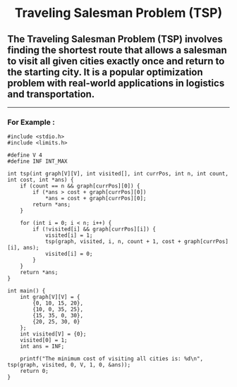 # <div align="Center">Traveling Salesman Problem (TSP)</div>
## The Traveling Salesman Problem (TSP) involves finding the shortest route that allows a salesman to visit all given cities exactly once and return to the starting city. It is a popular optimization problem with real-world applications in logistics and transportation.
<hr>

### For Example :

```
#include <stdio.h>
#include <limits.h>

#define V 4
#define INF INT_MAX

int tsp(int graph[V][V], int visited[], int currPos, int n, int count, int cost, int *ans) {
    if (count == n && graph[currPos][0]) {
        if (*ans > cost + graph[currPos][0])
            *ans = cost + graph[currPos][0];
        return *ans;
    }

    for (int i = 0; i < n; i++) {
        if (!visited[i] && graph[currPos][i]) {
            visited[i] = 1;
            tsp(graph, visited, i, n, count + 1, cost + graph[currPos][i], ans);
            visited[i] = 0;
        }
    }
    return *ans;
}

int main() {
    int graph[V][V] = {
        {0, 10, 15, 20},
        {10, 0, 35, 25},
        {15, 35, 0, 30},
        {20, 25, 30, 0}
    };
    int visited[V] = {0};
    visited[0] = 1;
    int ans = INF;

    printf("The minimum cost of visiting all cities is: %d\n", tsp(graph, visited, 0, V, 1, 0, &ans));
    return 0;
}

```
